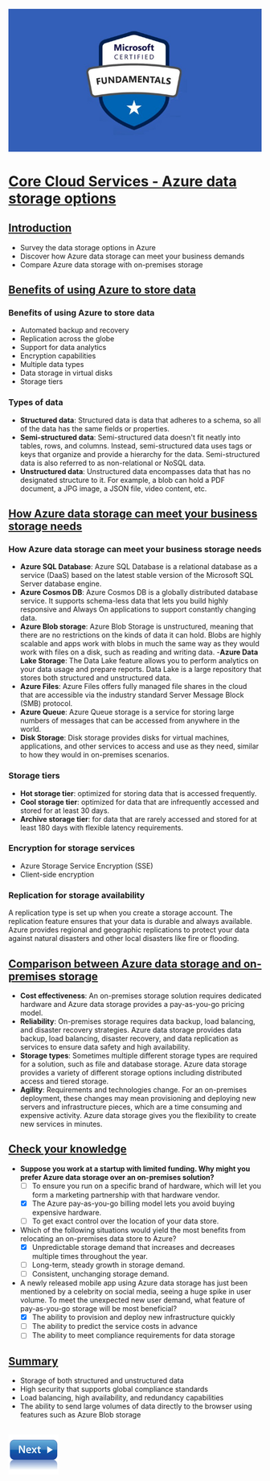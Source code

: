 ![Exam AZ-900](../images/az900.png "Exam AZ-900")

# [Core Cloud Services - Azure data storage options](https://docs.microsoft.com/en-us/learn/modules/intro-to-data-in-azure/)

## [Introduction](https://docs.microsoft.com/en-us/learn/modules/intro-to-data-in-azure/1-introduction)

- Survey the data storage options in Azure
- Discover how Azure data storage can meet your business demands
- Compare Azure data storage with on-premises storage

## [Benefits of using Azure to store data](https://docs.microsoft.com/en-us/learn/modules/intro-to-data-in-azure/2-benefits-of-using-azure-to-store-data)

### Benefits of using Azure to store data
- Automated backup and recovery
- Replication across the globe
- Support for data analytics
- Encryption capabilities
- Multiple data types
- Data storage in virtual disks
- Storage tiers

### Types of data
- **Structured data**: Structured data is data that adheres to a schema, so all of the data has the same fields or properties.
- **Semi-structured data**: Semi-structured data doesn't fit neatly into tables, rows, and columns. Instead, semi-structured data uses tags or keys that organize and provide a hierarchy for the data. Semi-structured data is also referred to as non-relational or NoSQL data.
- **Unstructured data**: Unstructured data encompasses data that has no designated structure to it. For example, a blob can hold a PDF document, a JPG image, a JSON file, video content, etc.

## [How Azure data storage can meet your business storage needs](https://docs.microsoft.com/en-us/learn/modules/intro-to-data-in-azure/3-how-azure-storage-meets-your-business-storage-needs)

### How Azure data storage can meet your business storage needs
- **Azure SQL Database**: Azure SQL Database is a relational database as a service (DaaS) based on the latest stable version of the Microsoft SQL Server database engine.
- **Azure Cosmos DB**: Azure Cosmos DB is a globally distributed database service. It supports schema-less data that lets you build highly responsive and Always On applications to support constantly changing data.
- **Azure Blob storage**: Azure Blob Storage is unstructured, meaning that there are no restrictions on the kinds of data it can hold. Blobs are highly scalable and apps work with blobs in much the same way as they would work with files on a disk, such as reading and writing data.
-**Azure Data Lake Storage**: The Data Lake feature allows you to perform analytics on your data usage and prepare reports. Data Lake is a large repository that stores both structured and unstructured data.
- **Azure Files**: Azure Files offers fully managed file shares in the cloud that are accessible via the industry standard Server Message Block (SMB) protocol.
- **Azure Queue**: Azure Queue storage is a service for storing large numbers of messages that can be accessed from anywhere in the world.
- **Disk Storage**: Disk storage provides disks for virtual machines, applications, and other services to access and use as they need, similar to how they would in on-premises scenarios.

### Storage tiers
- **Hot storage tier**: optimized for storing data that is accessed frequently.
- **Cool storage tier**: optimized for data that are infrequently accessed and stored for at least 30 days.
- **Archive storage tier**: for data that are rarely accessed and stored for at least 180 days with flexible latency requirements.

### Encryption for storage services
- Azure Storage Service Encryption (SSE)
- Client-side encryption

### Replication for storage availability
A replication type is set up when you create a storage account. The replication feature ensures that your data is durable and always available. Azure provides regional and geographic replications to protect your data against natural disasters and other local disasters like fire or flooding.

## [Comparison between Azure data storage and on-premises storage](https://docs.microsoft.com/en-us/learn/modules/intro-to-data-in-azure/4-comparison-azure-and-on-prem-storage)

- **Cost effectiveness**: An on-premises storage solution requires dedicated hardware and Azure data storage provides a pay-as-you-go pricing model.
- **Reliability**: On-premises storage requires data backup, load balancing, and disaster recovery strategies. Azure data storage provides data backup, load balancing, disaster recovery, and data replication as services to ensure data safety and high availability.
- **Storage types**: Sometimes multiple different storage types are required for a solution, such as file and database storage. Azure data storage provides a variety of different storage options including distributed access and tiered storage. 
- **Agility**: Requirements and technologies change. For an on-premises deployment, these changes may mean provisioning and deploying new servers and infrastructure pieces, which are a time consuming and expensive activity.
Azure data storage gives you the flexibility to create new services in minutes.

## [Check your knowledge](https://docs.microsoft.com/en-us/learn/modules/intro-to-data-in-azure/5-knowledge-check)

- **Suppose you work at a startup with limited funding. Why might you prefer Azure data storage over an on-premises solution?**
    - [ ] To ensure you run on a specific brand of hardware, which will let you form a marketing partnership with that hardware vendor.
    - [x] The Azure pay-as-you-go billing model lets you avoid buying expensive hardware.
    - [ ] To get exact control over the location of your data store.
- Which of the following situations would yield the most benefits from relocating an on-premises data store to Azure?
    - [x] Unpredictable storage demand that increases and decreases multiple times throughout the year.
    - [ ] Long-term, steady growth in storage demand.
    - [ ] Consistent, unchanging storage demand.
- A newly released mobile app using Azure data storage has just been mentioned by a celebrity on social media, seeing a huge spike in user volume. To meet the unexpected new user demand, what feature of pay-as-you-go storage will be most beneficial?
    - [x] The ability to provision and deploy new infrastructure quickly
    - [ ] The ability to predict the service costs in advance
    - [ ] The ability to meet compliance requirements for data storage

## [Summary](https://docs.microsoft.com/en-us/learn/modules/intro-to-data-in-azure/6-summary)

- Storage of both structured and unstructured data
- High security that supports global compliance standards
- Load balancing, high availability, and redundancy capabilities
- The ability to send large volumes of data directly to the browser using features such as Azure Blob storage

\
[![Core Cloud Services - Azure networking options](../images/next.png)](intro-to-azure-networking.md)